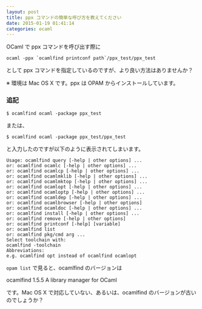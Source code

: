 ```yaml
---
layout: post
title: ppx コマンドの簡単な呼び方を教えてください
date: 2015-01-19 01:41:14
categories: ocaml
---
```

<p>OCaml で ppx コマンドを呼び出す際に</p>

```
ocaml -ppx `ocamlfind printconf path`/ppx_test/ppx_test
```

<p>として ppx コマンドを指定しているのですが、より良い方法はありませんか？</p>

<p>※ 環境は Mac OS X です。ppx は OPAM からインストールしています。</p>

<h3>追記</h3>

```
$ ocamlfind ocaml -package ppx_test
```

<p>または、</p>

```
$ ocamlfind ocaml -package ppx_test/ppx_test
```

<p>と入力したのですが以下のように表示されてしまいます。</p>

```
Usage: ocamlfind query [-help | other options] ...
or: ocamlfind ocamlc [-help | other options] ...
or: ocamlfind ocamlcp [-help | other options] ...
or: ocamlfind ocamlmklib [-help | other options] ...
or: ocamlfind ocamlmktop [-help | other options] ...
or: ocamlfind ocamlopt [-help | other options] ...
or: ocamlfind ocamloptp [-help | other options] ...
or: ocamlfind ocamldep [-help | other options] ...
or: ocamlfind ocamlbrowser [-help | other options]
or: ocamlfind ocamldoc [-help | other options] ...
or: ocamlfind install [-help | other options] ...
or: ocamlfind remove [-help | other options] 
or: ocamlfind printconf [-help] [variable]
or: ocamlfind list
or: ocamlfind pkg/cmd arg ...
Select toolchain with:
ocamlfind -toolchain 
Abbreviations:
e.g. ocamlfind opt instead of ocamlfind ocamlopt
```

<p><code>opam list</code> で見ると、ocamlfind のバージョンは</p>

<p>ocamlfind 1.5.5 A library manager for OCaml</p>

<p>です。Mac OS X で対応していない、あるいは、ocamlfind のバージョンが古いのでしょうか？</p>
